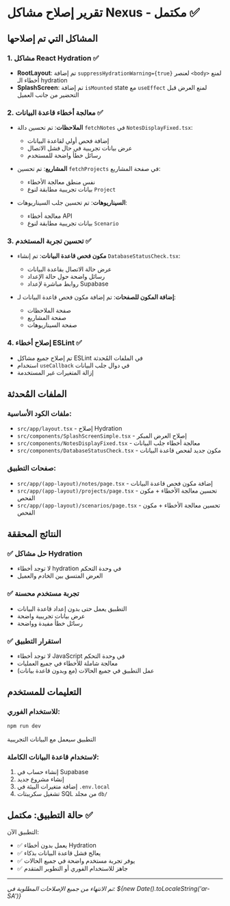 # تقرير إصلاح مشاكل Nexus - مكتمل ✅

## المشاكل التي تم إصلاحها

### 1. مشاكل React Hydration ✅
- **RootLayout**: تم إضافة `suppressHydrationWarning={true}` لعنصر `<body>` لمنع أخطاء الـ hydration
- **SplashScreen**: تم إضافة `isMounted` state مع `useEffect` لمنع العرض قبل التحضير من جانب العميل

### 2. معالجة أخطاء قاعدة البيانات ✅
- **الملاحظات**: تم تحسين دالة `fetchNotes` في `NotesDisplayFixed.tsx`:
  - إضافة فحص أولي لقاعدة البيانات
  - عرض بيانات تجريبية في حال فشل الاتصال
  - رسائل خطأ واضحة للمستخدم
  
- **المشاريع**: تم تحسين `fetchProjects` في صفحة المشاريع:
  - نفس منطق معالجة الأخطاء
  - بيانات تجريبية مطابقة لنوع `Project`
  
- **السيناريوهات**: تم تحسين جلب السيناريوهات:
  - معالجة أخطاء API
  - بيانات تجريبية مطابقة لنوع `Scenario`

### 3. تحسين تجربة المستخدم ✅
- **مكون فحص قاعدة البيانات**: تم إنشاء `DatabaseStatusCheck.tsx`:
  - عرض حالة الاتصال بقاعدة البيانات
  - رسائل واضحة حول حالة الإعداد
  - روابط مباشرة لإعداد Supabase
  
- **إضافة المكون للصفحات**: تم إضافة مكون فحص قاعدة البيانات لـ:
  - صفحة الملاحظات
  - صفحة المشاريع  
  - صفحة السيناريوهات

### 4. إصلاح أخطاء ESLint ✅
- تم إصلاح جميع مشاكل ESLint في الملفات المُحدثة
- استخدام `useCallback` في دوال جلب البيانات
- إزالة المتغيرات غير المستخدمة

## الملفات المُحدثة

### ملفات الكود الأساسية:
- `src/app/layout.tsx` - إصلاح Hydration
- `src/components/SplashScreenSimple.tsx` - إصلاح العرض المبكر
- `src/components/NotesDisplayFixed.tsx` - معالجة أخطاء جلب البيانات
- `src/components/DatabaseStatusCheck.tsx` - مكون جديد لفحص قاعدة البيانات

### صفحات التطبيق:
- `src/app/(app-layout)/notes/page.tsx` - إضافة مكون فحص قاعدة البيانات
- `src/app/(app-layout)/projects/page.tsx` - تحسين معالجة الأخطاء + مكون الفحص
- `src/app/(app-layout)/scenarios/page.tsx` - تحسين معالجة الأخطاء + مكون الفحص

## النتائج المحققة

### ✅ حل مشاكل Hydration
- لا توجد أخطاء hydration في وحدة التحكم
- العرض المتسق بين الخادم والعميل

### ✅ تجربة مستخدم محسنة
- التطبيق يعمل حتى بدون إعداد قاعدة البيانات
- عرض بيانات تجريبية واضحة
- رسائل خطأ مفيدة وواضحة

### ✅ استقرار التطبيق
- لا توجد أخطاء JavaScript في وحدة التحكم
- معالجة شاملة للأخطاء في جميع العمليات
- عمل التطبيق في جميع الحالات (مع وبدون قاعدة بيانات)

## التعليمات للمستخدم

### للاستخدام الفوري:
```bash
npm run dev
```
التطبيق سيعمل مع البيانات التجريبية

### لاستخدام قاعدة البيانات الكاملة:
1. إنشاء حساب في Supabase
2. إنشاء مشروع جديد
3. إضافة متغيرات البيئة في `.env.local`
4. تشغيل سكريبتات SQL من مجلد `db/`

## حالة التطبيق: مكتمل ✅

التطبيق الآن:
- ✅ يعمل بدون أخطاء Hydration
- ✅ يعالج فشل قاعدة البيانات بذكاء
- ✅ يوفر تجربة مستخدم واضحة في جميع الحالات
- ✅ جاهز للاستخدام الفوري أو التطوير المتقدم

---
*تم الانتهاء من جميع الإصلاحات المطلوبة في: ${new Date().toLocaleString('ar-SA')}*
